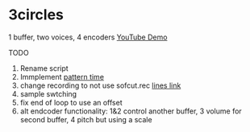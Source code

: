 # 3circles

1 buffer, two voices, 4 encoders
[YouTube Demo](https://www.youtube.com/watch?v=cIfsTTv7MLU)

TODO
1. Rename script 
2. Immplement [pattern time](https://monome.org/docs/norns/reference/lib/pattern_time)
3. change recording to not use sofcut.rec [lines link](https://llllllll.co/t/oooooo/35828/242?u=mofongo)
4. sample swtching 
5. fix end of loop to use an offset
6. alt endcoder functionality: 1&2 control another buffer, 3 volume for second buffer, 4 pitch but using a scale
